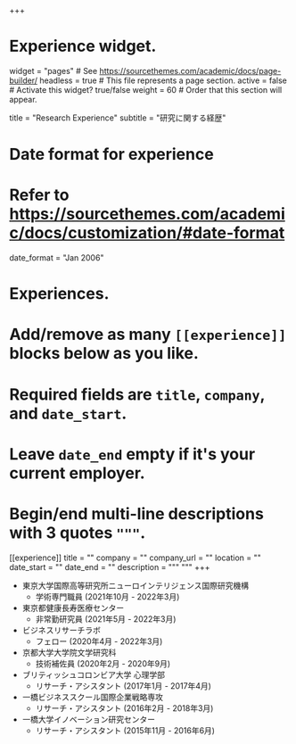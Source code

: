 +++
# Experience widget.
widget = "pages"  # See https://sourcethemes.com/academic/docs/page-builder/
headless = true  # This file represents a page section.
active = false  # Activate this widget? true/false
weight = 60  # Order that this section will appear.

title = "Research Experience"
subtitle = "研究に関する経歴"

# Date format for experience
#   Refer to https://sourcethemes.com/academic/docs/customization/#date-format
date_format = "Jan 2006"

# Experiences.
#   Add/remove as many `[[experience]]` blocks below as you like.
#   Required fields are `title`, `company`, and `date_start`.
#   Leave `date_end` empty if it's your current employer.
#   Begin/end multi-line descriptions with 3 quotes `"""`.
[[experience]]
  title = ""
  company = ""
  company_url = ""
  location = ""
  date_start = ""
  date_end = ""
  description = """
  """
+++
- 東京大学国際高等研究所ニューロインテリジェンス国際研究機構
  - 学術専門職員 (2021年10月 - 2022年3月)
- 東京都健康長寿医療センター
  - 非常勤研究員 (2021年5月 - 2022年3月)
- ビジネスリサーチラボ
  - フェロー (2020年4月 - 2022年3月)
- 京都大学大学院文学研究科
  - 技術補佐員 (2020年2月 - 2020年9月)
- ブリティッシュコロンビア大学 心理学部
  - リサーチ・アシスタント (2017年1月 - 2017年4月)
- 一橋ビジネススクール国際企業戦略専攻
  - リサーチ・アシスタント (2016年2月 - 2018年3月)
- 一橋大学イノベーション研究センター
  - リサーチ・アシスタント (2015年11月 - 2016年6月)
